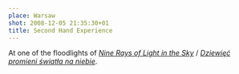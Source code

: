 ```yaml
---
place: Warsaw
shot: 2008-12-05 21:35:30+01
title: Second Hand Experience
---
```


At one of the floodlights of [<cite>Nine Rays of Light in the Sky</cite>](http://artmuseum.pl/news.php?id=henryk_stazewski_Nine_Rays_of_Light_in_the_Sky) / [<cite>Dziewięć promieni światła na niebie</cite>](http://artmuseum.pl/news.php?id=dziewiecpromieniswiatlananiebie).
